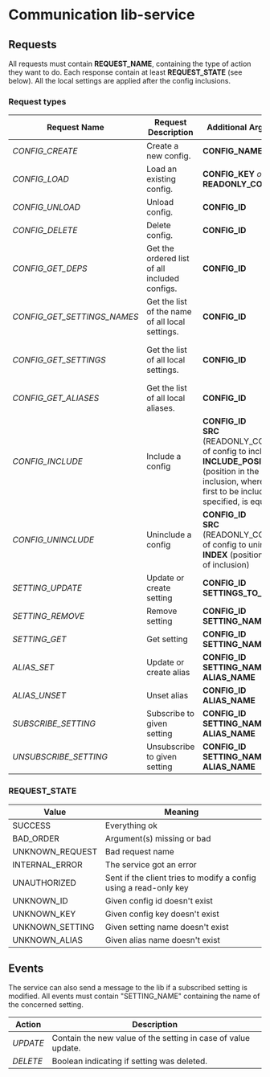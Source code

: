 # Communication lib-service

## Requests

All requests must contain **REQUEST_NAME**, containing the type of action they want to do.
Each response contain at least **REQUEST_STATE** (see below).
All the local settings are applied after the config inclusions.

### Request types
| Request Name | Request Description | Additional Argument(s) | Additional Returned Value(s) |
| -------- | -------- | -------- | -------- |
|*CONFIG_CREATE*|Create a new config.|**CONFIG_NAME**|**CONFIG_KEY**<br>**READONLY_CONFIG_KEY**|
|*CONFIG_LOAD*| Load an existing config. |**CONFIG_KEY** *or* **READONLY_CONFIG_KEY**| **CONFIG_NAME**<br>**CONFIG_ID**|
|*CONFIG_UNLOAD*| Unload config. |**CONFIG_ID**|*none*|
|*CONFIG_DELETE*| Delete config. |**CONFIG_ID**|*none*|
|*CONFIG_GET_DEPS*| Get the ordered list of all included configs. |**CONFIG_ID**|**DEPS** (array of READONLY_CONFIG_KEY)|
|*CONFIG_GET_SETTINGS_NAMES*| Get the list of the name of all local settings. |**CONFIG_ID**|**SETTINGS_NAME** (list of settings names)|
|*CONFIG_GET_SETTINGS*| Get the list of all local settings. |**CONFIG_ID**|**SETTINGS** (map of settings : "SETTING_NAME" -> "SETTING_VALUE")|
|*CONFIG_GET_ALIASES*| Get the list of all local aliases. |**CONFIG_ID**|**ALIASES** (map of aliases : "ALIAS_NAME" -> "SETTING_NAME")|
|*CONFIG_INCLUDE*| Include a config |**CONFIG_ID**<br>**SRC** (READONLY_CONFIG_KEY of config to include)<br>**INCLUDE_POSITION** (position in the list of inclusion, where 0 is the first to be included. If not specified, is equal to *0*)|*none*|
|*CONFIG_UNINCLUDE*| Uninclude a config |**CONFIG_ID**<br>**SRC** (READONLY_CONFIG_KEY of config to uninclude) *or* <br>**INDEX** (position in the list of inclusion)|*none*|
|*SETTING_UPDATE*| Update or create setting |**CONFIG_ID**<br>**SETTINGS_TO_UPDATE**|*none*|
|*SETTING_REMOVE*| Remove setting |**CONFIG_ID**<br>**SETTING_NAME**|*none*|
|*SETTING_GET*| Get setting |**CONFIG_ID**<br>**SETTING_NAME**|**SETTING_VALUE**|
|*ALIAS_SET*| Update or create alias |**CONFIG_ID**<br>**SETTING_NAME**<br>**ALIAS_NAME**|*none*|
|*ALIAS_UNSET*| Unset alias |**CONFIG_ID**<br>**ALIAS_NAME**|*none*|
|*SUBSCRIBE_SETTING*| Subscribe to given setting |**CONFIG_ID**<br>**SETTING_NAME** *or* **ALIAS_NAME**|*none*|
|*UNSUBSCRIBE_SETTING*| Unsubscribe to given setting |**CONFIG_ID**<br>**SETTING_NAME** *or* **ALIAS_NAME**|*none*|

### REQUEST_STATE

| Value | Meaning |
| -------- | -------- |
| SUCCESS | Everything ok |
| BAD_ORDER | Argument(s) missing or bad |
| UNKNOWN_REQUEST | Bad request name |
| INTERNAL_ERROR | The service got an error |
| UNAUTHORIZED | Sent if the client tries to modify a config using a read-only key |
| UNKNOWN_ID | Given config id doesn't exist|
| UNKNOWN_KEY | Given config key doesn't exist|
| UNKNOWN_SETTING | Given setting name doesn't exist|
| UNKNOWN_ALIAS | Given alias name doesn't exist|

## Events

The service can also send a message to the lib if a subscribed setting is modified.
All events must contain "SETTING_NAME" containing the name of the concerned setting.

| Action | Description |
| ---- | ---- |
| *UPDATE* | Contain the new value of the setting in case of value update. |
| *DELETE* | Boolean indicating if setting was deleted. |
